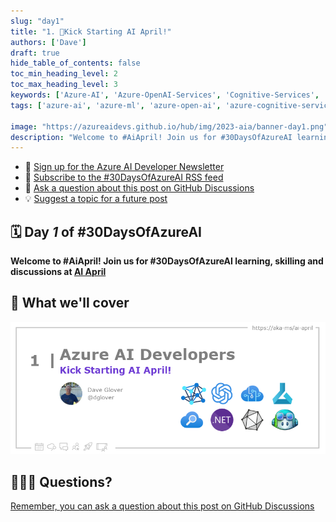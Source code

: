 ```yaml
---
slug: "day1"
title: "1. 🏁Kick Starting AI April!"
authors: ['Dave']
draft: true
hide_table_of_contents: false
toc_min_heading_level: 2
toc_max_heading_level: 3
keywords: ['Azure-AI', 'Azure-OpenAI-Services', 'Cognitive-Services', 'Machine-Learning', 'Cognitive-Search', 'dotnet', 'onnx', 'CoPilot']
tags: ['azure-ai', 'azure-ml', 'azure-open-ai', 'azure-cognitive-services', 'responsible-ai', 'azure-ai-fundamentals', '30-days-of-azure-ai']

image: "https://azureaidevs.github.io/hub/img/2023-aia/banner-day1.png"
description: "Welcome to #AiApril! Join us for #30DaysOfAzureAI learning, skilling and discussions at [AI April](https://aka.ms/ai-april) https://azureaidevs.github.io/hub/2023-aia/day1 #30DaysOfAzureAI #AzureAiDevs #AI"
---
```


<head>  

  <link rel="canonical"  href="https://azureaidevs.github.io/hub/2023-aia/day1"  />

</head>

- 📧 [Sign up for the Azure AI Developer Newsletter](https://aka.ms/azure-ai-dev-newsletter)
- 📰 [Subscribe to the #30DaysOfAzureAI RSS feed](https://azureaidevs.github.io/hub/2023-aia/rss.xml)
- 📌 [Ask a question about this post on GitHub Discussions](https://github.com/AzureAiDevs/hub/discussions/categories/1-kick-starting-ai-april!)
- 💡 [Suggest a topic for a future post](https://github.com/AzureAiDevs/hub/discussions/categories/call-for-content)

## 🗓️ Day _1_ of #30DaysOfAzureAI

<!-- README
The following description is also used for the tweet. So it should be action oriented and grab attention 
If you update the description, please update the description: in the frontmatter as well.
-->

**Welcome to #AiApril! Join us for #30DaysOfAzureAI learning, skilling and discussions at [AI April](https://aka.ms/ai-april)**

<!-- README
The following is the intro to the post. It should be a short teaser for the post.
-->



## 🎯 What we'll cover

<!-- README
The following list is the main points of the post. There should be 3-4 main points.
 -->




<!-- 
- Main point 1
- Main point 2
- Main point 3 
- Main point 4
-->

![Image banner for day 1](./../../static/img/2023-aia/banner-day1.png)

<!-- README
Add or update a list relevant references here. These could be links to other blog posts, Microsoft Learn Module, videos, or other resources.
-->



<!-- README
The following is the body of the post. It should be an overview of the post that you are referencing.
See the Learn More section, if you supplied a canonical link, then will be displayed here.
-->






## 🙋🏾‍♂️ Questions?

[Remember, you can ask a question about this post on GitHub Discussions](https://github.com/AzureAiDevs/Discussions/discussions/categories/1-kick-starting-ai-april!)